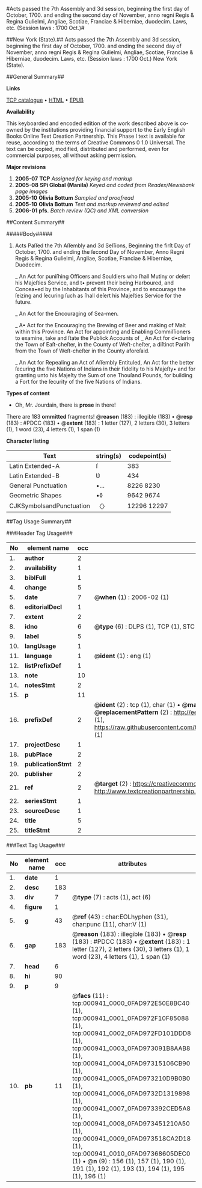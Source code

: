 #Acts passed the 7th Assembly and 3d session, beginning the first day of October, 1700. and ending the second day of November, anno regni Regis & Regina Gulielmi, Angliae, Scotiae, Franciae & Hiberniae, duodecim. Laws, etc. (Session laws : 1700 Oct.)#

##New York (State).##
Acts passed the 7th Assembly and 3d session, beginning the first day of October, 1700. and ending the second day of November, anno regni Regis & Regina Gulielmi, Angliae, Scotiae, Franciae & Hiberniae, duodecim.
Laws, etc. (Session laws : 1700 Oct.)
New York (State).

##General Summary##

**Links**

[TCP catalogue](http://www.ota.ox.ac.uk/tcp/)  • 
[HTML](http://tei.it.ox.ac.uk/tcp/Texts-HTML/free/N00/N00782.html)  • 
[EPUB](http://tei.it.ox.ac.uk/tcp/Texts-EPUB/free/N00/N00782.epub)

**Availability**

This keyboarded and encoded edition of the
	       work described above is co-owned by the institutions
	       providing financial support to the Early English Books
	       Online Text Creation Partnership. This Phase I text is
	       available for reuse, according to the terms of Creative
	       Commons 0 1.0 Universal. The text can be copied,
	       modified, distributed and performed, even for
	       commercial purposes, all without asking permission.

**Major revisions**

1. __2005-07__ __TCP__ *Assigned for keying and markup*
1. __2005-08__ __SPi Global (Manila)__ *Keyed and coded from Readex/Newsbank page images*
1. __2005-10__ __Olivia Bottum__ *Sampled and proofread*
1. __2005-10__ __Olivia Bottum__ *Text and markup reviewed and edited*
1. __2006-01__ __pfs.__ *Batch review (QC) and XML conversion*

##Content Summary##

#####Body#####

1.  Acts Paſſed the 7th Aſſembly and 3d Seſſions, Beginning
the firſt Day of October, 1700.
and ending the ſecond Day of November, Anno Regni Regis & Regina Gulielmi, Angliae, Scotiae, Franciae & Hiberniae, Duodecim.

    _ An Act for puniſhing Officers and Souldiers who ſhall Mutiny or deſert his Majeſties Service, and t• prevent their being Harboured, and Concea•ed by the Inhabitants of this Province, and to encourage the ſeizing and ſecuring ſuch as ſhall deſert his Majeſties Service for the future.

    _ An Act for the Encouraging of Sea-men.

    _ A• Act for the Encouraging the Brewing of Beer and making of Malt within this Province.
An Act for appointing and Enabling Commiſſioners to examine, take and ſtate the Publick Accounts of 
    _ An Act for d•claring the Town of Eaſt-cheſter, in the County of Weſt-cheſter, a diſtinct Pariſh from the Town of Weſt-cheſter in the County aforeſaid.

    _ An Act for Repealing an Act of Aſſembly Entituled, An Act for the better ſecuring the five Nations of Indians in their fidelity to his Majeſty▪ and for granting unto his Majeſty the Sum of one Thouſand Pounds, for building a Fort for the ſecurity of the five Nations of Indians.

**Types of content**

  * Oh, Mr. Jourdain, there is **prose** in there!

There are 183 **ommitted** fragments! 
 @__reason__ (183) : illegible (183)  •  @__resp__ (183) : #PDCC (183)  •  @__extent__ (183) : 1 letter (127), 2 letters (30), 3 letters (1), 1 word (23), 4 letters (1), 1 span (1)

**Character listing**


|Text|string(s)|codepoint(s)|
|---|---|---|
|Latin Extended-A|ſ|383|
|Latin Extended-B|Ʋ|434|
|General Punctuation|•…|8226 8230|
|Geometric Shapes|▪◊|9642 9674|
|CJKSymbolsandPunctuation|〈〉|12296 12297|

##Tag Usage Summary##

###Header Tag Usage###

|No|element name|occ|attributes|
|---|---|---|---|
|1.|__author__|2||
|2.|__availability__|1||
|3.|__biblFull__|1||
|4.|__change__|5||
|5.|__date__|7| @__when__ (1) : 2006-02 (1)|
|6.|__editorialDecl__|1||
|7.|__extent__|2||
|8.|__idno__|6| @__type__ (6) : DLPS (1), TCP (1), STC (1), NOTIS (1), IMAGE-SET (1), EVANS-CITATION (1)|
|9.|__label__|5||
|10.|__langUsage__|1||
|11.|__language__|1| @__ident__ (1) : eng (1)|
|12.|__listPrefixDef__|1||
|13.|__note__|10||
|14.|__notesStmt__|2||
|15.|__p__|11||
|16.|__prefixDef__|2| @__ident__ (2) : tcp (1), char (1)  •  @__matchPattern__ (2) : ([0-9\-]+):([0-9IVX]+) (1), (.+) (1)  •  @__replacementPattern__ (2) : http://eebo.chadwyck.com/downloadtiff?vid=$1&page=$2 (1), https://raw.githubusercontent.com/textcreationpartnership/Texts/master/tcpchars.xml#$1 (1)|
|17.|__projectDesc__|1||
|18.|__pubPlace__|2||
|19.|__publicationStmt__|2||
|20.|__publisher__|2||
|21.|__ref__|2| @__target__ (2) : https://creativecommons.org/publicdomain/zero/1.0/ (1), http://www.textcreationpartnership.org/docs/. (1)|
|22.|__seriesStmt__|1||
|23.|__sourceDesc__|1||
|24.|__title__|5||
|25.|__titleStmt__|2||


###Text Tag Usage###

|No|element name|occ|attributes|
|---|---|---|---|
|1.|__date__|1||
|2.|__desc__|183||
|3.|__div__|7| @__type__ (7) : acts (1), act (6)|
|4.|__figure__|1||
|5.|__g__|43| @__ref__ (43) : char:EOLhyphen (31), char:punc (11), char:V (1)|
|6.|__gap__|183| @__reason__ (183) : illegible (183)  •  @__resp__ (183) : #PDCC (183)  •  @__extent__ (183) : 1 letter (127), 2 letters (30), 3 letters (1), 1 word (23), 4 letters (1), 1 span (1)|
|7.|__head__|6||
|8.|__hi__|90||
|9.|__p__|9||
|10.|__pb__|11| @__facs__ (11) : tcp:000941_0000_0FAD972E50E8BC40 (1), tcp:000941_0001_0FAD972F10F85088 (1), tcp:000941_0002_0FAD972FD101DDD8 (1), tcp:000941_0003_0FAD973091B8AAB8 (1), tcp:000941_0004_0FAD97315106CB90 (1), tcp:000941_0005_0FAD973210D9B0B0 (1), tcp:000941_0006_0FAD9732D1319898 (1), tcp:000941_0007_0FAD973392CED5A8 (1), tcp:000941_0008_0FAD973451210A50 (1), tcp:000941_0009_0FAD973518CA2D18 (1), tcp:000941_0010_0FAD97368605DEC0 (1)  •  @__n__ (9) : 156 (1), 157 (1), 190 (1), 191 (1), 192 (1), 193 (1), 194 (1), 195 (1), 196 (1)|
